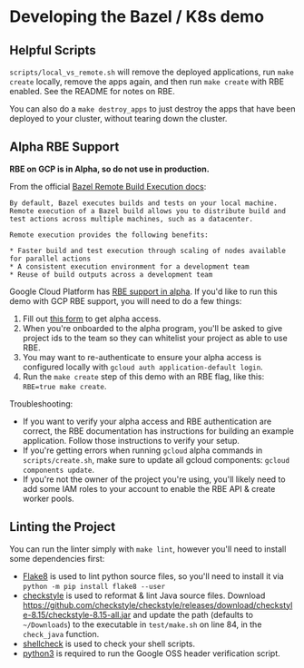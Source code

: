 # Developing the Bazel / K8s demo

## Helpful Scripts

`scripts/local_vs_remote.sh` will remove the deployed applications, run `make create` locally, remove the apps again, and then run `make create` with RBE enabled. See the README for notes on RBE.

You can also do a `make destroy_apps` to just destroy the apps that have been deployed to your cluster, without tearing down the cluster.

## Alpha RBE Support

**RBE on GCP is in Alpha, so do not use in production.**

From the official [Bazel Remote Build Execution docs](https://blog.bazel.build/2018/10/05/remote-build-execution.html):

```
By default, Bazel executes builds and tests on your local machine. Remote execution of a Bazel build allows you to distribute build and test actions across multiple machines, such as a datacenter.

Remote execution provides the following benefits:

* Faster build and test execution through scaling of nodes available for parallel actions
* A consistent execution environment for a development team
* Reuse of build outputs across a development team
```

Google Cloud Platform has [RBE support in alpha](https://blog.bazel.build/2018/10/05/remote-build-execution.html). If you'd like to run this demo with GCP RBE support, you will need to do a few things:

1. Fill out [this form](https://docs.google.com/forms/d/e/1FAIpQLScBai-iQ2tn7RcGcsz3Twjr4yDOeHowrb6-3v5qlgS69GcxbA/viewform) to get alpha access.
2. When you're onboarded to the alpha program, you'll be asked to give project ids to the team so they can whitelist your project as able to use RBE.
3. You may want to re-authenticate to ensure your alpha access is configured locally with `gcloud auth application-default login`.
3. Run the `make create` step of this demo with an RBE flag, like this: `RBE=true make create`.

Troubleshooting:
* If you want to verify your alpha access and RBE authentication are correct, the RBE documentation has instructions for building an example application. Follow those instructions to verify your setup.
* If you're getting errors when running `gcloud` alpha commands in `scripts/create.sh`, make sure to update all gcloud components: `gcloud components update`.
* If you're not the owner of the project you're using, you'll likely need to add some IAM roles to your account to enable the RBE API & create worker pools.

## Linting the Project

You can run the linter simply with `make lint`, however you'll need to install some dependencies first:

* [Flake8](http://flake8.pycqa.org/en/latest/) is used to lint python source files, so you'll need to install it via `python -m pip install flake8 --user`
* [checkstyle](http://checkstyle.sourceforge.net/) is used to reformat & lint Java source files. Download https://github.com/checkstyle/checkstyle/releases/download/checkstyle-8.15/checkstyle-8.15-all.jar and update the path (defaults to `~/Downloads`) to the executable in `test/make.sh` on line 84, in the `check_java` function.
* [shellcheck](https://www.shellcheck.net/) is used to check your shell scripts.
* [python3](https://www.python.org/downloads/) is required to run the Google OSS header verification script.
